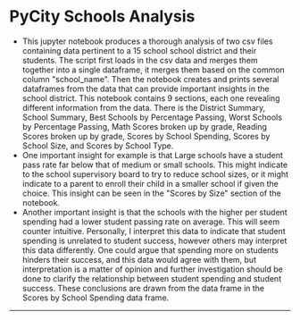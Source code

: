 # PyCity Schools Analysis

- This jupyter notebook produces a thorough analysis of two csv files containing data pertinent to a 15 school school district and their students. The script first loads in the csv data and merges them together into a single dataframe, it merges them based on the common column "school_name". Then the notebook creates and prints several dataframes from the data that can provide important insights in the school district. This notebook contains 9 sections, each one revealing different information from the data. There is the District Summary, School Summary, Best Schools by Percentage Passing, Worst Schools by Percentage Passing, Math Scores broken up by grade, Reading Scores broken up by grade, Scores by School Spending, Scores by School Size, and Scores by School Type.
- One important insight for example is that Large schools have a student pass rate far below that of medium or small schools. This might indicate to the school supervisory board to try to reduce school sizes, or it might indicate to a parent to enroll their child in a smaller school if given the choice. This insight can be seen in the "Scores by Size" section of the notebook.
- Another important insight is that the schools with the higher per student spending had a lower student passing rate on average. This will seem counter intuitive. Personally, I interpret this data to indicate that student spending is unrelated to student success, however others may interpret this data differently. One could argue that spending more on students hinders their success, and this data would agree with them, but interpretation is a matter of opinion and further investigation should be done to clarify the relationship between student spending and student success. These conclusions are drawn from the data frame in the Scores by School Spending data frame.
---
